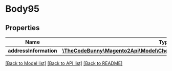 # Body95

## Properties
Name | Type | Description | Notes
------------ | ------------- | ------------- | -------------
**addressInformation** | [**\TheCodeBunny\Magento2Api\Model\CheckoutDataShippingInformationInterface**](CheckoutDataShippingInformationInterface.md) |  | 

[[Back to Model list]](../README.md#documentation-for-models) [[Back to API list]](../README.md#documentation-for-api-endpoints) [[Back to README]](../README.md)


